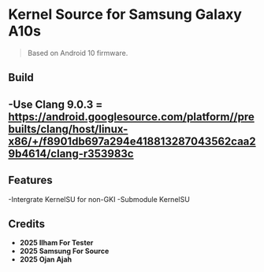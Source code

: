# Kernel Source for Samsung Galaxy A10s
> Based on Android 10 firmware.

## Build

-Use Clang 9.0.3 = https://android.googlesource.com/platform//prebuilts/clang/host/linux-x86/+/f8901db697a294e418813287043562caa29b4614/clang-r353983c
-

## Features

-Intergrate KernelSU for non-GKI
-Submodule KernelSU

## Credits

- **2025 Ilham For Tester**
- **2025 Samsung For Source**
- **2025 Ojan Ajah**
